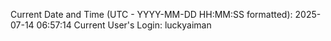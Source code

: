 Current Date and Time (UTC - YYYY-MM-DD HH:MM:SS formatted): 2025-07-14 06:57:14
Current User's Login: luckyaiman
